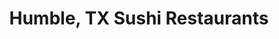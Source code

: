 ---
layout: city
title: Humble, TX Sushi Restaurants
permalink: /texas/humble/
stateAbbr: TX
stateName: Texas
cityName: Humble

---